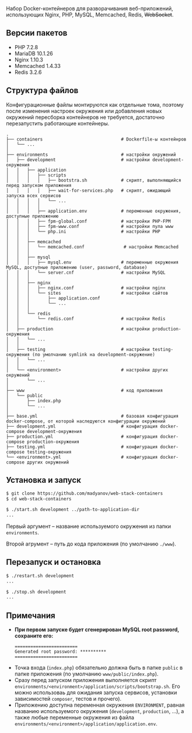 Набор Docker-контейнеров для разворачивания веб-приложений, использующих Nginx, PHP, MySQL, Memcached, Redis, ~~WebSocket~~.

## Версии пакетов

- PHP 7.2.8
- MariaDB 10.1.26
- Nginx 1.10.3
- Memcached 1.4.33
- Redis 3.2.6

## Структура файлов

Конфигурационные файлы монтируются как отдельные тома, поэтому после изменения настроек окружения или добавления новых окружений пересборка контейнеров не требуется, достаточно перезапустить работающие контейнеры.

```
.
├── containers                              # Dockerfile-ы контейнров
│   └── ...
│
├── environments                            # настройки окружений
│   ├── development                         # настройки development-окружения
│   │   ├── application
│   │   │   ├── scripts
│   │   │   │   ├── bootstra.sh             # скрипт, выполняющийся перед запуском приложения
│   │   │   │   ├── wait-for-services.php   # скрипт, ожидающий запуска всех сервисов
│   │   │   │   └── ...
│   │   │   │
│   │   │   ├── application.env             # переменные окружения, доступные приложению
│   │   │   ├── fpm-global.conf             # настройки PHP-FPM
│   │   │   ├── fpm-www.conf                # настройки пула www
│   │   │   └── php.ini                     # настройки PHP
│   │   │
│   │   ├── memcached
│   │   │   └── memcached.conf               # настройки Memcached
│   │   │
│   │   ├── mysql
│   │   │   ├── mysql.env                   # переменные окружения MySQL, доступные приложению (user, password, database)
│   │   │   └── server.cnf                  # настройки MySQL
│   │   │
│   │   ├── nginx
│   │   │   ├── nginx.conf                  # настройки nginx
│   │   │   └── sites                       # настройки сайтов
│   │   │       ├── application.conf
│   │   │       └── ...
│   │   │
│   │   └── redis
│   │       └── redis.conf                  # настройки Redis
│   │
│   ├── production                          # настройки production-окружения
│   │   └── ...
│   │
│   ├── testing                             # настройки testing-окружения (по умолчанию symlink на development-окружение)
│   │   └── ...
│   │
│   └── <environment>                       # настройки других окружений
│       └── ...
│
├── www                                     # код приложения
│   └── public
│       ├── index.php
│       └── ...
│
├── base.yml                                # базовая конфигурация docker-compose, от которой наследуются конфигурации окружений
├── development.yml                         # конфигурация docker-compose development-окружения
├── production.yml                          # конфигурация docker-compose production-окружения
├── testing.yml                             # конфигурация docker-compose testing-окружения
└── <environment>.yml                       # конфигурация docker-compose других окружений
```

## Установка и запуск

```bash
$ git clone https://github.com/madyanov/web-stack-containers
$ cd web-stack-containers

$ ./start.sh development ../path-to-application-dir
...
```

Первый аргумент – название используемого окружения из папки `environments`.

Второй агрумент – путь до кода приложения (по умолчанию `./www`).

## Перезапуск и остановка

```bash
$ ./restart.sh development
...

$ ./stop.sh development
...
```

## Примечания

- **При первом запуске будет сгенерирован MySQL root password, сохраните его:**
    ```
    ========================
    Generated root password: **********
    ========================
    ```
- Точка входа (`index.php`) обязательно должна быть в папке `public` в папке приложения (по умолчанию `www/public/index.php`).
- Сразу перед запуском приложения выполняется скрипт `environments/<environment>/application/scripts/bootstrap.sh`. Его можно использоваь для ожидания запуска сервисов, установки зависимостей `composer`, тестов и прочего).
- Приложению доступна переменная окружения `ENVIRONMENT`, равная названию используемого окружения (`development`, `production`, ...), а также любые переменные окружения из файла `environments/<environment>/application/application.env`.
